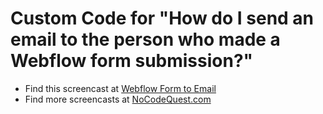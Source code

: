 # Custom Code for "How do I send an email to the person who made a Webflow form submission?"

* Find this screencast at [Webflow Form to Email](https://NoCodeQuest.com/webflow-form-submission-to-email)
* Find more screencasts at [NoCodeQuest.com](https://NoCodeQuest.com)


